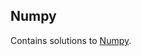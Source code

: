 
## Numpy
Contains solutions to [Numpy](https://www.hackerrank.com/domains/python?filters%5Bsubdomains%5D%5B%5D=numpy).

<br/>